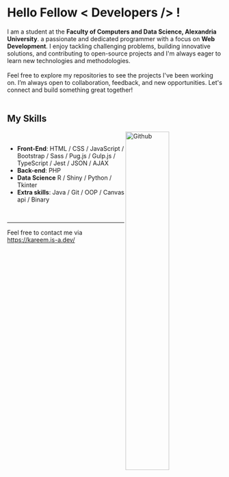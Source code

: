 <h1> Hello Fellow < Developers /> !</h1> 
<!-- <div size='20px'>I'm an Egyptian student, I learned programming by myself and now I can program the destinations of websites and computer applications. My favorite hobby is programming and development in general.
</div> -->

<div size='20px'>I am a student at the <b>Faculty of Computers and Data Science, Alexandria University</b>. a passionate and dedicated programmer with a focus on <b>Web Development</b>. I enjoy tackling challenging problems, building innovative solutions, and contributing to open-source projects and I'm always eager to learn new technologies and methodologies.
</div>
<br>
<div size='20px'>Feel free to explore my repositories to see the projects I've been working on. I’m always open to collaboration, feedback, and new opportunities. Let's connect and build something great together!
</div>

<!--
<h2>About Me</h2>

<img width="55%" align="right" alt="Github" src="https://raw.githubusercontent.com/onimur/.github/master/.resources/git-header.svg" />

- 🔭 I’m currently working on Develop and acquire new skills
- 💬 Ask me about any Thing in web development
- 📫 How to reach me: on [Facebook](https://www.facebook.com/kareem1911/)
- 😄 Pronouns: he/him
- 🌱 I’m currently learning Node.js, React.js
- 👯 I’m looking to collaborate on E-commerce website development 
-->

<br>

<h2>My Skills</h2>

<img width="45%" align="right" alt="Github" src="https://raw.githubusercontent.com/onimur/.github/master/.resources/git-header.svg" />
<br>

- <b>Front-End</b>: HTML / CSS / JavaScript / Bootstrap / Sass / Pug.js / Gulp.js / TypeScript / Jest / JSON / AJAX
- <b>Back-end</b>: PHP
- <b>Data Science</b> R / Shiny / Python / Tkinter
- <b>Extra skills</b>: Java / Git / OOP / Canvas api / Binary

<br>
<hr>
Feel free to contact me via <a href="https://kareem.is-a.dev/">https://kareem.is-a.dev/</a>
